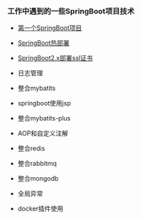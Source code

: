 ### 工作中遇到的一些SpringBoot项目技术

- [第一个SpringBoot项目](spring-boot-first-demo) 

- [SpringBoot热部署](spring-boot-devtools)


- [SpringBoot2.x部署ssl证书](spring-boot-https)


- 日志管理

- 整合mybatits

- springboot使用jsp

- 整合mybatits-plus

- AOP和自定义注解

- 整合redis

- 整合rabbitmq

- 整合mongodb

- 全局异常

- docker插件使用